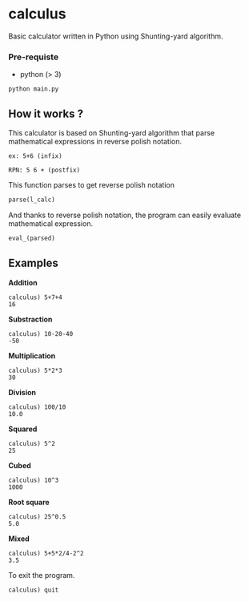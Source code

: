 # calculus

Basic calculator written in Python using Shunting-yard algorithm.

### Pre-requiste
- python (> 3)

```
python main.py
```

## How it works ?

This calculator is based on Shunting-yard algorithm that parse mathematical expressions in reverse polish notation.

```
ex: 5+6 (infix)

RPN: 5 6 + (postfix)
```

This function parses to get reverse polish notation
```py
parse(l_calc)
```

And thanks to reverse polish notation, the program can easily evaluate mathematical expression.

```py
eval_(parsed)
```

## Examples
**Addition**
```
calculus) 5+7+4
16
```
**Substraction**
```
calculus) 10-20-40
-50
```
**Multiplication**
```
calculus) 5*2*3
30
```
**Division**
```
calculus) 100/10
10.0
```
**Squared**
```
calculus) 5^2
25
```
**Cubed**
```
calculus) 10^3
1000
```
**Root square**
```
calculus) 25^0.5
5.0
```
**Mixed**
```
calculus) 5+5*2/4-2^2
3.5
```
To exit the program.
```
calculus) quit
```

